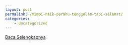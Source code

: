 ```yaml
---
layout: post
permalink: /mimpi-naik-perahu-tenggelam-tapi-selamat/
categories:
    - Uncategorized
---
```


[Baca Selengkapnya](/09)